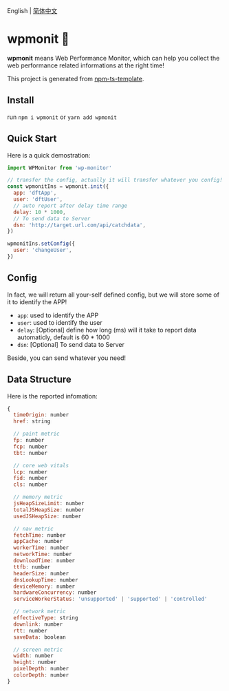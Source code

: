 English | [简体中文](./README.zh-CN.md)

# wpmonit 👀

<b>wpmonit</b> means Web Performance Monitor, which can help you collect the web performance related informations at the right time!

This project is generated from [npm-ts-template](https://github.com/Y-lonelY/npm-template/tree/ts).

## Install

run `npm i wpmonit` or `yarn add wpmonit`

## Quick Start

Here is a quick demostration:

```javascript
import WPMonitor from 'wp-monitor'

// transfer the config, actually it will transfer whatever you config!
const wpmonitIns = wpmonit.init({
  app: 'dftApp',
  user: 'dftUser',
  // auto report after delay time range
  delay: 10 * 1000,
  // To send data to Server
  dsn: 'http://target.url.com/api/catchdata',
})

wpmonitIns.setConfig({
  user: 'changeUser',
})
```

## Config

In fact, we will return all your-self defined config, but we will store some of it to identify the APP!

- `app`: used to identify the APP
- `user`: used to identify the user
- `delay`: [Optional] define how long (ms) will it take to report data automaticly, default is 60 \* 1000
- `dsn`: [Optional] To send data to Server

Beside, you can send whatever you need!

## Data Structure

Here is the reported infomation:

```javascript
{
  timeOrigin: number
  href: string

  // paint metric
  fp: number
  fcp: number
  tbt: number

  // core web vitals
  lcp: number
  fid: number
  cls: number

  // memory metric
  jsHeapSizeLimit: number
  totalJSHeapSize: number
  usedJSHeapSize: number

  // nav metric
  fetchTime: number
  appCache: number
  workerTime: number
  networkTime: number
  downloadTime: number
  ttfb: number
  headerSize: number
  dnsLookupTime: number
  deviceMemory: number
  hardwareConcurrency: number
  serviceWorkerStatus: 'unsupported' | 'supported' | 'controlled'

  // network metric
  effectiveType: string
  downlink: number
  rtt: number
  saveData: boolean

  // screen metric
  width: number
  height: number
  pixelDepth: number
  colorDepth: number
}
```
